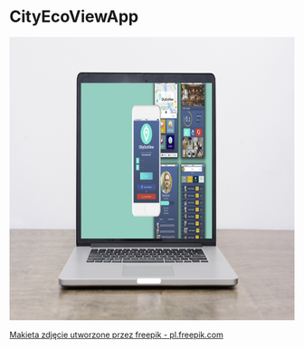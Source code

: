# CityEcoViewApp

<img src="images/mockup.jpg" height="500">

<a href='https://pl.freepik.com/zdjecia/makieta'>Makieta zdjęcie utworzone przez freepik - pl.freepik.com</a>
